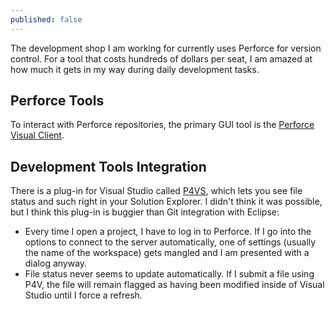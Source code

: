 ```yaml
---
published: false
---
```


The development shop I am working for currently uses Perforce for version control. For a tool that costs hundreds of dollars per seat, I am amazed at how much it gets in my way during daily development tasks.  

## Perforce Tools
To interact with Perforce repositories, the primary GUI tool is the [Perforce Visual Client](http://www.perforce.com/product/components/perforce-visual-client). 
## Development Tools Integration
There is a plug-in for Visual Studio called [P4VS](http://www.perforce.com/product/components/visual-studio-plug-in), which lets you see file status and such right in your Solution Explorer. I didn't think it was possible, but I think this plug-in is buggier than Git integration with Eclipse:
 - Every time I open a project, I have to log in to Perforce. If I go into the options to connect to the server automatically, one of settings (usually the name of the workspace) gets mangled and I am presented with a dialog anyway.
 - File status never seems to update automatically. If I submit a file using P4V, the file will remain flagged as having been modified inside of Visual Studio until I force a refresh.

